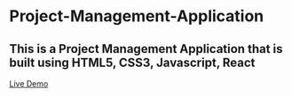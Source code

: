 # Project-Management-Application
## This is a Project Management Application that is built using HTML5, CSS3, Javascript, React
<a href="https://app-project-management-application.netlify.app/" target="_blank">Live Demo</a>


